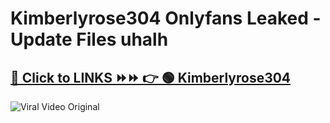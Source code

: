 
 # Kimberlyrose304 Onlyfans Leaked - Update Files uhalh

## <h2><a href="https://clipsfans.com/Kimberlyrose304&ref=git">🔗 Click to LINKS ⏩⏩ 👉 🟢 Kimberlyrose304 </a></h2>

<a href="https://clipsfans.com/Kimberlyrose304&ref=git" rel="nofollow" data-target="animated-image.originalLink"><img src="https://i.ibb.co.com/xMMVF88/686577567.gif" alt="Viral Video Original" style="max-width: 100%; display: inline-block;" data-target="animated-image.originalImage"></a>

